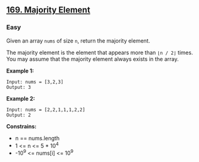 ## [169. Majority Element](https://leetcode.com/problems/majority-element/description/)

### Easy

Given an array `nums` of size `n`, return the majority element.

The majority element is the element that appears more than `⌊n / 2⌋` times. You may assume that the majority element always exists in the array.
 
**Example 1:**  

```
Input: nums = [3,2,3]
Output: 3
```


**Example 2:**  

```
Input: nums = [2,2,1,1,1,2,2]
Output: 2
```


**Constrains:**  

* n == nums.length
* 1 <= n <= 5 * 10<sup>4</sup>
* -10<sup>9</sup> <= nums[i] <= 10<sup>9</sup>
